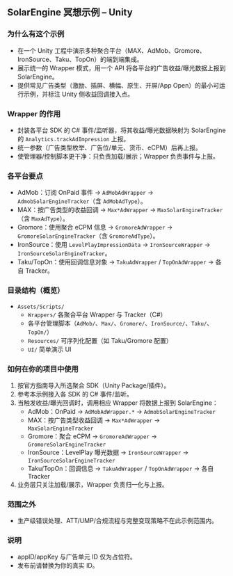 ## SolarEngine 冥想示例 – Unity

### 为什么有这个示例

- 在一个 Unity 工程中演示多种聚合平台（MAX、AdMob、Gromore、IronSource、Taku、TopOn）的端到端集成。
- 展示统一的 Wrapper 模式，用一个 API 将各平台的广告收益/曝光数据上报到 SolarEngine。
- 提供常见广告类型（激励、插屏、横幅、原生、开屏/App Open）的最小可运行示例，并标注 Unity 侧收益回调接入点。

### Wrapper 的作用

- 封装各平台 SDK 的 C# 事件/监听器，将其收益/曝光数据映射为 SolarEngine 的 `Analytics.trackAdImpression` 上报。
- 统一参数（广告类型枚举、广告位/单元、货币、eCPM）后再上报。
- 使管理器/控制脚本更干净：只负责加载/展示；Wrapper 负责事件与上报。

### 各平台要点

- AdMob：订阅 OnPaid 事件 → `AdMobAdWrapper` → `AdmobSolarEngineTracker`（含 `AdMobAdType`）。
- MAX：按广告类型的收益回调 → `Max*AdWrapper` → `MaxSolarEngineTracker`（含 `MaxAdType`）。
- Gromore：使用聚合 eCPM 信息 → `GromoreAdWrapper` → `GromoreSolarEngineTracker`（含 `GromoreAdType`）。
- IronSource：使用 `LevelPlayImpressionData` → `IronSourceWrapper` → `IronSourceSolarEngineTracker`。
- Taku/TopOn：使用回调信息对象 → `TakuAdWrapper` / `TopOnAdWrapper` → 各自 Tracker。

### 目录结构（概览）

- `Assets/Scripts/`
  - `Wrappers/` 各聚合平台 Wrapper 与 Tracker（C#）
  - 各平台管理脚本（`AdMob/`、`Max/`、`Gromore/`、`IronSource/`、`Taku/`、`TopOn/`）
  - `Resources/` 可序列化配置（如 Taku/Gromore 配置）
  - `UI/` 简单演示 UI

### 如何在你的项目中使用

1) 按官方指南导入所选聚合 SDK（Unity Package/插件）。
2) 参考本示例接入各 SDK 的 C# 事件/监听。
3) 当触发收益/曝光回调时，调用相应 Wrapper 将数据上报到 SolarEngine：
   - AdMob：OnPaid → `AdMobAdWrapper.*` → `AdmobSolarEngineTracker`
   - MAX：按广告类型收益回调 → `Max*AdWrapper` → `MaxSolarEngineTracker`
   - Gromore：聚合 eCPM → `GromoreAdWrapper` → `GromoreSolarEngineTracker`
   - IronSource：LevelPlay 曝光数据 → `IronSourceWrapper` → `IronSourceSolarEngineTracker`
   - Taku/TopOn：回调信息 → `TakuAdWrapper` / `TopOnAdWrapper` → 各自 Tracker
4) 业务层只关注加载/展示，Wrapper 负责归一化与上报。

### 范围之外

- 生产级错误处理、ATT/UMP/合规流程与完整变现策略不在此示例范围内。

### 说明

- appID/appKey 与广告单元 ID 仅为占位符。
- 发布前请替换为你的真实 ID。


